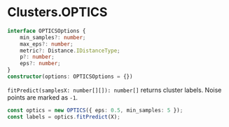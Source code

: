 # Clusters.OPTICS

```ts
interface OPTICSOptions {
    min_samples?: number;
    max_eps?: number;
    metric?: Distance.IDistanceType;
    p?: number;
    eps?: number;
}
constructor(options: OPTICSOptions = {})
```

`fitPredict(samplesX: number[][]): number[]` returns cluster labels. Noise points are marked as `-1`.

```ts
const optics = new OPTICS({ eps: 0.5, min_samples: 5 });
const labels = optics.fitPredict(X);
```
